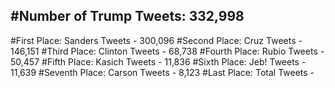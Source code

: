 #Number of Trump Tweets: 332,998
---
#First Place: Sanders Tweets - 300,096
#Second Place: Cruz Tweets - 146,151
#Third Place: Clinton Tweets - 68,738
#Fourth Place: Rubio Tweets - 50,457
#Fifth Place: Kasich Tweets - 11,836
#Sixth Place: Jeb! Tweets - 11,639
#Seventh Place: Carson Tweets - 8,123
#Last Place: Total Tweets -  
